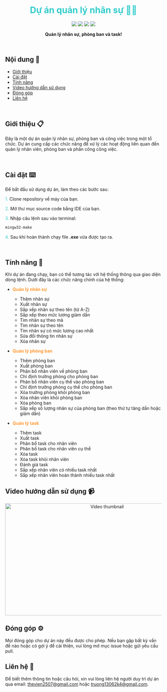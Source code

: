 <h1 align="center"><span style="color:#33cccc">Dự án quản lý nhân sự 🧑‍💻</span></h1>

<!-- <p align="center">
  <img src="https://example.com/your-project-logo.png" alt="Logo" width="150" height="150">
</p> -->

<p style="text-align: center;">
  <img src="https://badgen.net/badge/icon/github?icon=github&label">
  <img src="https://badgen.net/badge/icon/git?icon=git&label">
  <img src="https://badgen.net/badge/icon/terminal?icon=terminal&label">
  <img src="https://badgen.net/badge/icon/visualstudio?icon=visualstudio&label">
</p>

<p align="center">
  <strong>Quản lý nhân sự, phòng ban và task!</strong>
</p>

<br>

## Nội dung 📂

- [Giới thiệu](#giới-thiệu)
- [Cài đặt](#cài-đặt)
- [Tính năng](#tính-năng)
- [Video hướng dẫn sử dụng](#video-hướng-dẫn-sử-dụng-📹)
- [Đóng góp](#đóng-góp)
- [Liên hệ](#liên-hệ)

<br>

## Giới thiệu 📋

Đây là một dự án quản lý nhân sự, phòng ban và công việc trong một tổ chức. Dự án cung cấp các chức năng để xử lý các hoạt động liên quan đến quản lý nhân viên, phòng ban và phân công công việc.

<br>

## Cài đặt ⌨️

Để bắt đầu sử dụng dự án, làm theo các bước sau:

<span style="color:#33cccc">1.</span> Clone repository về máy của bạn.

<span style="color:#33cccc">2.</span> Mở thư mục source code bằng IDE của bạn.

<span style="color:#33cccc">3.</span> Nhập câu lệnh sau vào terminal:

```bash
mingw32-make
```

<span style="color:#33cccc">4.</span> Sau khi hoàn thành chạy file **.exe** vừa được tạo ra.

<br>

## Tính năng 📁

Khi dự án đang chạy, bạn có thể tương tác với hệ thống thông qua giao diện dòng lệnh. Dưới đây là các chức năng chính của hệ thống:

- <span style="color:#ff9933">**Quản lý nhân sự**</span>

  - Thêm nhân sự
  - Xuất nhân sự
  - Sắp xếp nhân sự theo tên (từ A-Z)
  - Sắp xếp theo mức lương giảm dần
  - Tìm nhân sự theo mã
  - Tìm nhân sự theo tên
  - Tìm nhân sự có mức lương cao nhất
  - Sửa đổi thông tin nhân sự
  - Xóa nhân sự

- <span style="color:#ff9933">**Quản lý phòng ban**</span>

  - Thêm phòng ban
  - Xuất phòng ban
  - Phân bổ nhân viên về phòng ban
  - Chỉ định trưởng phòng cho phòng ban
  - Phân bổ nhân viên cụ thể vào phòng ban
  - Chỉ định trưởng phòng cụ thể cho phòng ban
  - Xóa trưởng phòng khỏi phòng ban
  - Xóa nhân viên khỏi phòng ban
  - Xóa phòng ban
  - Sắp xếp số lượng nhân sự của phòng ban (theo thứ tự tăng dần hoặc giảm dần)

- <span style="color:#ff9933">**Quản lý task**</span>

  - Thêm task
  - Xuất task
  - Phân bổ task cho nhân viên
  - Phân bổ task cho nhân viên cụ thể
  - Xóa task
  - Xóa task khỏi nhân viên
  - Đánh giá task
  - Sắp xếp nhân viên có nhiều task nhất
  - Sắp xếp nhân viên hoàn thành nhiều task nhất
    <br>

## Video hướng dẫn sử dụng 📹

<div style="text-align: center;">
  <a href="https://youtu.be/9Z3Z3YX6Z0A">
    <img src="https://img.youtube.com/vi/9Z3Z3YX6Z0A/maxresdefault.jpg" alt="Video thumbnail" width="640" height="360">
  </a>
</div>

## Đóng góp ⚙️

Mọi đóng góp cho dự án này đều được cho phép. Nếu bạn gặp bất kỳ vấn đề nào hoặc có gợi ý để cải thiện, vui lòng mở mục issue hoặc gửi yêu cầu pull.

## Liên hệ 📨

Để biết thêm thông tin hoặc câu hỏi, xin vui lòng liên hệ người duy trì dự án qua email: [thevien2507@gmail.com](mailto:thevien2507@gmail.com) hoặc [truong13062k4@gmail.com](mailto:truong13062k4@gmail.com).
